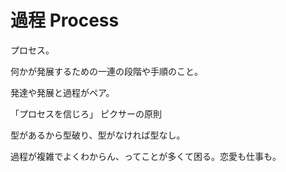 # 過程 Process

プロセス。

何かが発展するための一連の段階や手順のこと。

発達や発展と過程がペア。

「プロセスを信じろ」
ピクサーの原則

型があるから型破り、型がなければ型なし。

過程が複雑でよくわからん、ってことが多くて困る。恋愛も仕事も。
